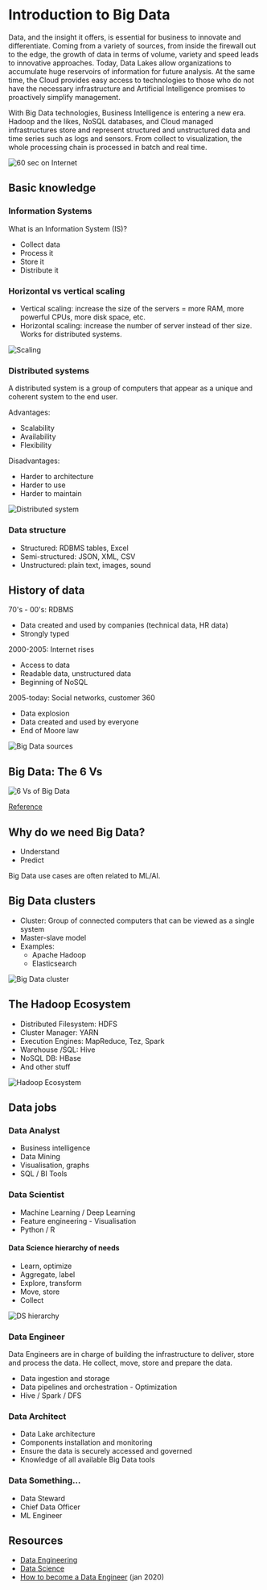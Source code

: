 # Introduction to Big Data

Data, and the insight it offers, is essential for business to innovate and differentiate. Coming from a variety of sources, from inside the firewall out to the edge, the growth of data in terms of volume, variety and speed leads to innovative approaches. Today, Data Lakes allow organizations to accumulate huge reservoirs of information for future analysis. At the same time, the Cloud provides easy access to technologies to those who do not have the necessary infrastructure and Artificial Intelligence promises to proactively simplify management.

With Big Data technologies, Business Intelligence is entering a new era. Hadoop and the likes, NoSQL databases, and Cloud managed infrastructures store and represent structured and unstructured data and time series such as logs and sensors. From collect to visualization, the whole processing chain is processed in batch and real time.

![60 sec on Internet](./assets/internet_minute.png)

## Basic knowledge

### Information Systems

What is an Information System (IS)?

- Collect data
- Process it
- Store it
- Distribute it

### Horizontal vs vertical scaling

- Vertical scaling: increase the size of the servers = more RAM, more powerful CPUs, more disk space, etc.
- Horizontal scaling: increase the number of server instead of ther size. Works for distributed systems.

![Scaling](./assets/scaling.png)

### Distributed systems

A distributed system is a group of computers that appear as a unique and coherent system to the end user.

Advantages:

- Scalability
- Availability
- Flexibility

Disadvantages:

- Harder to architecture
- Harder to use
- Harder to maintain

![Distributed system](./assets/distributed_systems.jpeg)

### Data structure

- Structured: RDBMS tables, Excel
- Semi-structured: JSON, XML, CSV
- Unstructured: plain text, images, sound

## History of data

70's - 00's: RDBMS

- Data created and used by companies (technical data, HR data)
- Strongly typed

2000-2005: Internet rises

- Access to data
- Readable data, unstructured data
- Beginning of NoSQL

2005-today: Social networks, customer 360

- Data explosion
- Data created and used by everyone
- End of Moore law

![Big Data sources](./assets/big_data_sources.jpeg)

## Big Data: The 6 Vs

![6 Vs of Big Data](./assets/6vs.png)

[Reference](https://searchdatamanagement.techtarget.com/definition/big-data)

## Why do we need Big Data?

- Understand
- Predict

Big Data use cases are often related to ML/AI.

## Big Data clusters

- Cluster: Group of connected computers that can be viewed as a single system
- Master-slave model
- Examples:
  - Apache Hadoop
  - Elasticsearch

![Big Data cluster](assets/big-data-cluster.png)

## The Hadoop Ecosystem

- Distributed Filesystem: HDFS
- Cluster Manager: YARN
- Execution Engines: MapReduce, Tez, Spark
- Warehouse /SQL: Hive
- NoSQL DB: HBase
- And other stuff

![Hadoop Ecosystem](./assets/hadoop_ecosystem.png)

## Data jobs

### Data Analyst

- Business intelligence
- Data Mining
- Visualisation, graphs
- SQL / BI Tools

### Data Scientist

- Machine Learning / Deep Learning
- Feature engineering - Visualisation
- Python / R

#### Data Science hierarchy of needs

- Learn, optimize
- Aggregate, label
- Explore, transform
- Move, store
- Collect

![DS hierarchy](./assets/ds-hierarchy.png)

### Data Engineer

Data Engineers are in charge of building the infrastructure to deliver, store and process the data. He collect, move, store and prepare the data.

- Data ingestion and storage
- Data pipelines and orchestration - Optimization
- Hive / Spark / DFS

### Data Architect

- Data Lake architecture
- Components installation and monitoring
- Ensure the data is securely accessed and governed
- Knowledge of all available Big Data tools

### Data Something...

- Data Steward
- Chief Data Officer
- ML Engineer

## Resources

- [Data Engineering](https://www.adaltas.com/en/skills/data-engineering/)
- [Data Science](https://www.adaltas.com/en/skills/data-science/)
- [How to become a Data Engineer](https://khashtamov.com/en/how-to-become-a-data-engineer/) (jan 2020)
